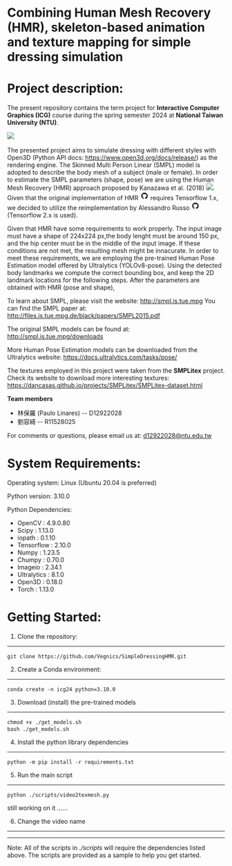 # Combining Human Mesh Recovery (HMR), skeleton-based animation and texture mapping for simple dressing simulation

Project description:
========
The present repository contains the term project for **Interactive Computer Graphics (ICG)** course during the spring semester 2024 at **National Taiwan University (NTU)**.

<img src="./imgs/results_0.gif" height="400">

The presented project aims to simulate dressing with different styles with Open3D (Python API docs: https://www.open3d.org/docs/release/) as the rendering engine. The Skinned Multi Person Linear (SMPL) model is adopted to describe the body mesh of a subject (male or female). In order to estimate the SMPL parameters (shape, pose) we are using the Human Mesh Recovery (HMR) approach proposed by Kanazawa et al. (2018) <a href="https://openaccess.thecvf.com/content_cvpr_2018/html/Kanazawa_End-to-End_Recovery_of_CVPR_2018_paper.html" alt="Releases"><img src="https://img.shields.io/badge/[paper]-8A2BE2"/></a>. Given that the original implementation of HMR <a href="https://github.com/akanazawa/hmr" alt="Forks"><img src="imgs/github.png" alt="drawing" width=20/></a> requires Tensorflow 1.x, we decided to utilize the reimplementation by Alessandro Russo <a href="https://github.com/russoale/hmr2.0" alt="Forks"><img src="imgs/github.png" alt="drawing" width=20/></a> (Tensorflow 2.x is used). 

Given that HMR have some requirements to work properly. The input image must have a shape of 224x224 px,the body lenght must be around 150 px, and the hip center must be in the middle of the input image. If these conditions are not met, the resulting mesh might be innacurate. In order to meet these requirements, we are employing the pre-trained Human Pose Estimation model offered by Ultralytics (YOLOv8-pose). Using the detected body landmarks we compute the correct bounding box, and keep the 2D landmark locations for the following steps.  After the parameters are obtained with HMR (pose and shape), 


To learn about SMPL, please visit the website: http://smpl.is.tue.mpg
You can find the SMPL paper at: http://files.is.tue.mpg.de/black/papers/SMPL2015.pdf

The original SMPL models can be found at: http://smpl.is.tue.mpg/downloads

More Human Pose Estimation models can be downloaded from the Ultralytics website: https://docs.ultralytics.com/tasks/pose/

The textures employed in this project were taken from the **SMPLitex** project. Check its website to download more interesting textures: https://dancasas.github.io/projects/SMPLitex/SMPLitex-dataset.html
 



**Team members**
- 林保羅 (Paulo Linares) -- D12922028
- 劉容綺 -- R11528025

For comments or questions, please email us at: d12922028@ntu.edu.tw



System Requirements:
====================
Operating system: Linux (Ubuntu 20.04 is preferred)

Python version: 3.10.0

Python Dependencies:
- OpenCV		: 4.9.0.80
- Scipy			: 1.13.0
- iopath		: 0.1.10
- Tensorflow	: 2.10.0
- Numpy			: 1.23.5
- Chumpy		: 0.70.0
- Imageio		: 2.34.1
- Ultralytics	: 8.1.0
- Open3D		: 0.18.0
- Torch			: 1.13.0


Getting Started:
================

1. Clone the repository:
--------------------
	git clone https://github.com/Vegnics/SimpleDressingHMR.git


2. Create a Conda environment:
----------------------
	conda create -n icg24 python=3.10.0

3. Download (install) the pre-trained models
----------------------
	chmod +x ./get_models.sh
	bash ./get_models.sh

4. Install the python library dependencies
----------------------
	python -m pip install -r requirements.txt

5. Run the main script
------------------------
	python ./scripts/video2texmesh.py
still working on it ......

6. Change the video name
------------------------


------------------------

Note:
All of the scripts in _./scripts_  will require the dependencies listed above. The scripts are provided as a sample to help you get started. 

